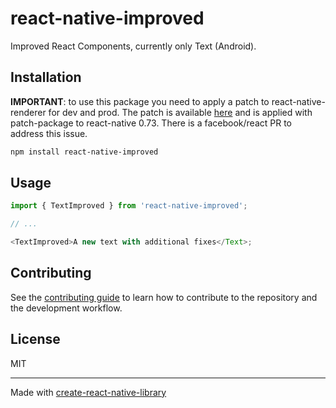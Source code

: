 # react-native-improved

Improved React Components, currently only Text (Android).

## Installation

**IMPORTANT**: to use this package you need to apply a patch to react-native-renderer for dev and prod. The patch is available [here](https://github.com/fabriziobertoglio1987/react-native-improved/blob/main/example/patches/react-native%2B0.73.0%2B001%2Bfix-renderer-text-runtime.patch) and is applied with patch-package to react-native 0.73. There is a facebook/react PR to address this issue.

```sh
npm install react-native-improved
```

## Usage

```js
import { TextImproved } from 'react-native-improved';

// ...

<TextImproved>A new text with additional fixes</Text>;
```

## Contributing

See the [contributing guide](CONTRIBUTING.md) to learn how to contribute to the repository and the development workflow.

## License

MIT

---

Made with [create-react-native-library](https://github.com/callstack/react-native-builder-bob)
